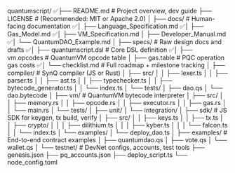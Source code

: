 quantumscript/
✅├── README.md                          # Project overview, dev guide
├── LICENSE                            # (Recommended: MIT or Apache 2.0)
│
├── docs/                              # Human-facing documentation
✅│   ├── Language_Specification.md
✅│   ├── Gas_Model.md
✅│   ├── VM_Specification.md
│   ├── Developer_Manual.md
✅│   └── QuantumDAO_Example.md
│
├── specs/                             # Raw design docs and drafts
✅│   ├── quantumscript.dsl              # Core DSL definition
✅│   ├── vm.opcodes                     # QuantumVM opcode table
│   ├── gas.table                      # PQC operation gas costs
✅│   └── checklist.md                   # Full roadmap + milestone tracking
│
├── compiler/                          # SynQ compiler (JS or Rust)
│   ├── src/
│   │   ├── lexer.ts
│   │   ├── parser.ts
│   │   ├── ast.ts
│   │   ├── typechecker.ts
│   │   ├── bytecode_generator.ts
│   │   └── index.ts
│   └── tests/
│       ├── dao.qs
│       └── dao.bytecode
│
├── vm/                                # QuantumVM bytecode interpreter
│   ├── src/
│   │   ├── memory.rs
│   │   ├── opcode.rs
│   │   ├── executor.rs
│   │   ├── gas.rs
│   │   └── main.rs
│   └── tests/
│       ├── unit/
│       └── integration/
│
├── sdk/                               # JS SDK for keygen, tx build, verify
│   ├── src/
│   │   ├── keys.ts
│   │   ├── tx.ts
│   │   ├── crypto/
│   │   │   ├── dilithium.ts
│   │   │   ├── kyber.ts
│   │   │   └── falcon.ts
│   │   └── index.ts
│   └── examples/
│       └── deploy_dao.ts
│
├── examples/                          # End-to-end contract examples
│   ├── quantumdao.qs
│   ├── vote.qs
│   └── wallet.qs
│
└── testnet/                           # DevNet configs, accounts, test tools
    ├── genesis.json
    ├── pq_accounts.json
    ├── deploy_script.ts
    └── node_config.toml

